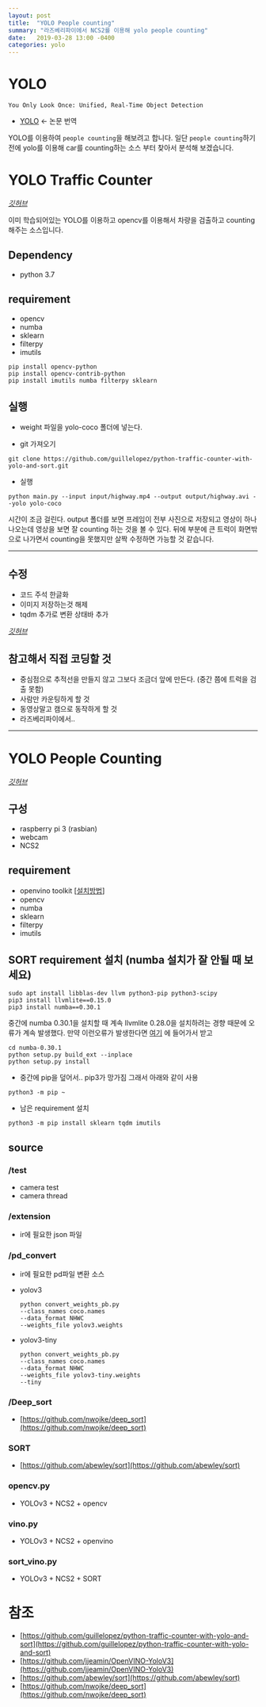 ```yaml
---
layout: post
title:  "YOLO People counting"
summary: "라즈베리파이에서 NCS2를 이용해 yolo people counting"
date:   2019-03-28 13:00 -0400
categories: yolo
---
```


# YOLO
`You Only Look Once: Unified, Real-Time Object Detection`

- [YOLO](https://jjeamin.github.io/yolo/2019/03/23/yolo/) <- 논문 번역

YOLO를 이용하여 `people counting`을 해보려고 합니다. 일단 `people counting`하기 전에 yolo를 이용해 car를 counting하는 소스 부터 찾아서 분석해 보겠습니다.

# YOLO Traffic Counter

*[깃허브](https://github.com/guillelopez/python-traffic-counter-with-yolo-and-sort)*

이미 학습되어있는 YOLO를 이용하고 opencv를 이용해서 차량을 검출하고 counting 해주는 소스입니다.

## Dependency
- python 3.7

## requirement
- opencv
- numba
- sklearn
- filterpy
- imutils

```
pip install opencv-python
pip install opencv-contrib-python
pip install imutils numba filterpy sklearn
```

## 실행

- weight 파일을 yolo-coco 폴더에 넣는다.

- git 가져오기

```
git clone https://github.com/guillelopez/python-traffic-counter-with-yolo-and-sort.git
```

- 실행

```
python main.py --input input/highway.mp4 --output output/highway.avi --yolo yolo-coco
```

시간이 조금 걸린다. output 폴더를 보면 프레임이 전부 사진으로 저장되고 영상이 하나 나오는데 영상을 보면 잘 counting 하는 것을 볼 수 있다. 뒤에 부분에 큰 트럭이 화면밖으로 나가면서 counting을 못했지만 살짝 수정하면 가능할 것 같습니다.

---

## 수정
- 코드 주석 한글화
- 이미지 저장하는것 해제
- tqdm 추가로 변환 상태바 추가

*[깃허브](https://github.com/jjeamin/python-traffic-counter-with-yolo-and-sort)*

## 참고해서 직접 코딩할 것
- 중심점으로 추적선을 만들지 않고 그보다 조금더 앞에 만든다. (중간 쯤에 트럭을 검출 못함)
- 사람만 카운팅하게 할 것
- 동영상말고 캠으로 동작하게 할 것
- 라즈베리파이에서..

---

# YOLO People Counting

*[깃허브](https://github.com/jjeamin/People_counting_yolo)*

## 구성
- raspberry pi 3 (rasbian)
- webcam
- NCS2

## requirement
- openvino toolkit [[설치방법](https://jjeamin.github.io/pi/2019/03/08/NCS2/)]
- opencv
- numba
- sklearn
- filterpy
- imutils

## SORT requirement 설치 (numba 설치가 잘 안될 때 보세요)

```
sudo apt install libblas-dev llvm python3-pip python3-scipy
pip3 install llvmlite==0.15.0
pip3 install numba==0.30.1
```

중간에 numba 0.30.1을 설치할 때 계속 llvmlite 0.28.0을 설치하려는 경향 때문에 오류가 계속 발생했다. 만약 이런오류가 발생한다면 [여기](https://pypi.org/project/numba/0.30.1/) 에 들어가서 받고

```
cd numba-0.30.1
python setup.py build_ext --inplace
python setup.py install
```

- 중간에 pip을 덮어서.. pip3가 망가짐 그래서 아래와 같이 사용

```
python3 -m pip ~
```

- 남은 requirement 설치

```
python3 -m pip install sklearn tqdm imutils
```

## source

### /test
- camera test 
- camera thread

### /extension
- ir에 필요한 json 파일
  
### /pd_convert
- ir에 필요한 pd파일 변환 소스

- yolov3
  ```
  python convert_weights_pb.py
  --class_names coco.names
  --data_format NHWC
  --weights_file yolov3.weights
  ```
  
- yolov3-tiny

  ```
  python convert_weights_pb.py
  --class_names coco.names
  --data_format NHWC
  --weights_file yolov3-tiny.weights
  --tiny
  ```
### /Deep_sort

- [https://github.com/nwojke/deep_sort](https://github.com/nwojke/deep_sort)

### SORT

- [https://github.com/abewley/sort](https://github.com/abewley/sort)

### opencv.py

- YOLOv3 + NCS2 + opencv

### vino.py

- YOLOv3 + NCS2 + openvino

### sort_vino.py

- YOLOv3 + NCS2 + SORT


# 참조
- [https://github.com/guillelopez/python-traffic-counter-with-yolo-and-sort](https://github.com/guillelopez/python-traffic-counter-with-yolo-and-sort)
- [https://github.com/jjeamin/OpenVINO-YoloV3](https://github.com/jjeamin/OpenVINO-YoloV3)
- [https://github.com/abewley/sort](https://github.com/abewley/sort)
- [https://github.com/nwojke/deep_sort](https://github.com/nwojke/deep_sort) 
